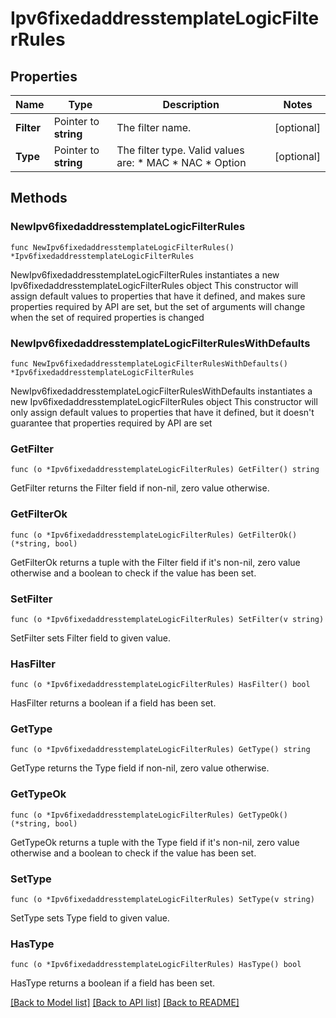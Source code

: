 # Ipv6fixedaddresstemplateLogicFilterRules

## Properties

Name | Type | Description | Notes
------------ | ------------- | ------------- | -------------
**Filter** | Pointer to **string** | The filter name. | [optional] 
**Type** | Pointer to **string** | The filter type. Valid values are: * MAC * NAC * Option | [optional] 

## Methods

### NewIpv6fixedaddresstemplateLogicFilterRules

`func NewIpv6fixedaddresstemplateLogicFilterRules() *Ipv6fixedaddresstemplateLogicFilterRules`

NewIpv6fixedaddresstemplateLogicFilterRules instantiates a new Ipv6fixedaddresstemplateLogicFilterRules object
This constructor will assign default values to properties that have it defined,
and makes sure properties required by API are set, but the set of arguments
will change when the set of required properties is changed

### NewIpv6fixedaddresstemplateLogicFilterRulesWithDefaults

`func NewIpv6fixedaddresstemplateLogicFilterRulesWithDefaults() *Ipv6fixedaddresstemplateLogicFilterRules`

NewIpv6fixedaddresstemplateLogicFilterRulesWithDefaults instantiates a new Ipv6fixedaddresstemplateLogicFilterRules object
This constructor will only assign default values to properties that have it defined,
but it doesn't guarantee that properties required by API are set

### GetFilter

`func (o *Ipv6fixedaddresstemplateLogicFilterRules) GetFilter() string`

GetFilter returns the Filter field if non-nil, zero value otherwise.

### GetFilterOk

`func (o *Ipv6fixedaddresstemplateLogicFilterRules) GetFilterOk() (*string, bool)`

GetFilterOk returns a tuple with the Filter field if it's non-nil, zero value otherwise
and a boolean to check if the value has been set.

### SetFilter

`func (o *Ipv6fixedaddresstemplateLogicFilterRules) SetFilter(v string)`

SetFilter sets Filter field to given value.

### HasFilter

`func (o *Ipv6fixedaddresstemplateLogicFilterRules) HasFilter() bool`

HasFilter returns a boolean if a field has been set.

### GetType

`func (o *Ipv6fixedaddresstemplateLogicFilterRules) GetType() string`

GetType returns the Type field if non-nil, zero value otherwise.

### GetTypeOk

`func (o *Ipv6fixedaddresstemplateLogicFilterRules) GetTypeOk() (*string, bool)`

GetTypeOk returns a tuple with the Type field if it's non-nil, zero value otherwise
and a boolean to check if the value has been set.

### SetType

`func (o *Ipv6fixedaddresstemplateLogicFilterRules) SetType(v string)`

SetType sets Type field to given value.

### HasType

`func (o *Ipv6fixedaddresstemplateLogicFilterRules) HasType() bool`

HasType returns a boolean if a field has been set.


[[Back to Model list]](../README.md#documentation-for-models) [[Back to API list]](../README.md#documentation-for-api-endpoints) [[Back to README]](../README.md)


